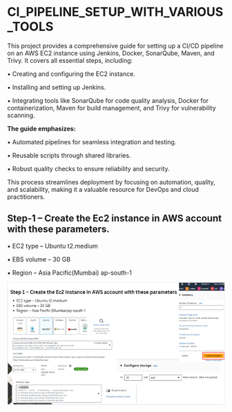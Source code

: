 # CI_PIPELINE_SETUP_WITH_VARIOUS_TOOLS

This project provides a comprehensive guide for setting up a CI/CD pipeline on an AWS EC2 instance using Jenkins, Docker, SonarQube, Maven, and Trivy.
It covers all essential steps, including:

▪ Creating and configuring the EC2 instance.

▪ Installing and setting up Jenkins.

▪ Integrating tools like SonarQube for code quality analysis, Docker for containerization, Maven for build management, and Trivy for vulnerability scanning.


**The guide emphasizes:**

▪ Automated pipelines for seamless integration and testing.

▪ Reusable scripts through shared libraries.

▪ Robust quality checks to ensure reliability and security.

This process streamlines deployment by focusing on automation, quality, and scalability, making it a valuable resource for DevOps and cloud practitioners.





## Step-1 – Create the Ec2 instance in AWS account with these parameters.

▪ EC2 type – Ubuntu t2.medium 

▪ EBS volume – 30 GB 

▪ Region – Asia Pacific(Mumbai) ap-south-1


![EC2_Instance](https://github.com/DandaleAman/CI_PIPELINE_SETUP_WITH_VARIOUS_TOOLS/blob/main/1.png)

